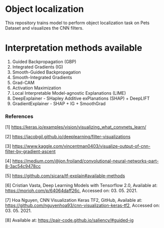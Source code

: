 # Object localization
This repository trains model to perform object localization task on Pets Dataset and visualizes the CNN filters.

# Interpretation methods available
1. Guided Backpropagation (GBP)
2. Integrated Gradients (IG)
3. Smooth-Guided Backpropagation
4. Smooth-Integrated Gradients
5. Grad-CAM
6. Activation Maximization
7. Local Interpretable Model-agnostic Explanations (LIME)
8. DeepExplainer - SHapley Additive exPlanations (SHAP) + DeepLIFT
9. GradientExplainer - SHAP + IG + SmoothGrad

### References
[1] https://keras.io/examples/vision/visualizing_what_convnets_learn/

[2] https://jacobgil.github.io/deeplearning/filter-visualizations

[3] https://www.kaggle.com/vincentman0403/visualize-output-of-cnn-filter-by-gradient-ascent

[4] https://medium.com/@jon.froiland/convolutional-neural-networks-part-8-3ac54c9478cc

[5] https://github.com/sicara/tf-explain#available-methods

[6] Cristian Vasta, Deep Learning Models with Tensorflow 2.0, Available at: https://morioh.com/p/64064daff26c, Accessed on: 03. 05. 2021.

[7] Hoa Nguyen, CNN Visualization Keras TF2, GitHub, Available at: https://github.com/nguyenhoa93/cnn-visualization-keras-tf2, Accessed on: 03. 05. 2021.

[8] Available at: https://pair-code.github.io/saliency/#guided-ig